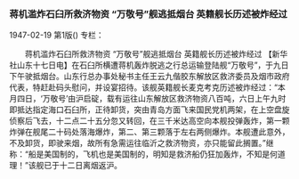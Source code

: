 ### 蒋机滥炸石臼所救济物资  “万敬号”舰逃抵烟台  英籍舰长历述被炸经过

1947-02-19
第1版()
专栏：

　　蒋机滥炸石臼所救济物资
    “万敬号”舰逃抵烟台
    英籍舰长历述被炸经过
    【新华社山东十七日电】在石臼所横遭蒋机轰炸脱逃之行总运输登陆舰“万敬号”，于九日下午驶抵烟台。山东行总办事处秘书主任王云九偕胶东解放区救济委员及烟市政府代表，特赶赴码头慰问，并设宴招待。该舰英籍舰长麦克考克历述被炸经过：“本月四日，‘万敬号’由沪启碇，载有运往山东解放区救济物资八百吨，六日上午九时即抵达指定海口石臼所，正待卸货，突由青岛方面飞来国民党机两架，在上空盘旋侦察后飞去，十二点二十五分忽又转回，在三千米达高空向本舰投弹轰炸，第一颗炸弹在舰尾二十码处落海爆炸，第二、第三颗落于左右两侧爆炸。本舰遭此意外，不及卸货，即驶来烟，故所有急需运往临沂之救济物资，亦只能留此搁置。”继称：“船是美国制的，飞机也是美国制的，明知是救济船仍狂加轰炸，不知是何道理！”该舰已于十二日离烟返沪。
